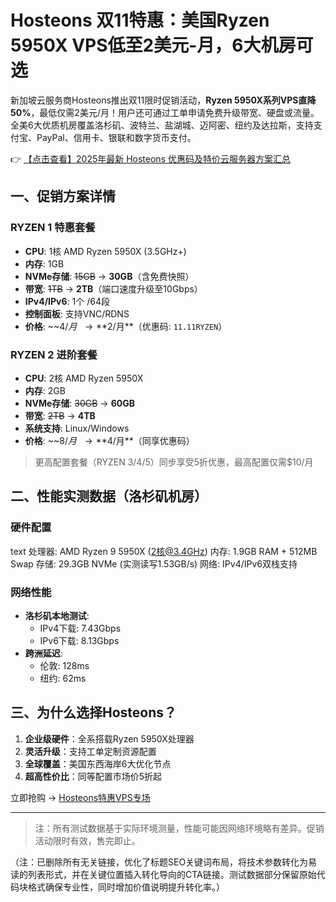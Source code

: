# Hosteons 双11特惠：美国Ryzen 5950X VPS低至2美元-月，6大机房可选

新加坡云服务商Hosteons推出双11限时促销活动，**Ryzen 5950X系列VPS直降50%**，最低仅需2美元/月！用户还可通过工单申请免费升级带宽、硬盘或流量。全美6大优质机房覆盖洛杉矶、波特兰、盐湖城、迈阿密、纽约及达拉斯，支持支付宝、PayPal、信用卡、银联和数字货币支付。

👉 [【点击查看】2025年最新 Hosteons 优惠码及特价云服务器方案汇总](https://bit.ly/hosteons)

## 一、促销方案详情

### RYZEN 1 特惠套餐
- **CPU**: 1核 AMD Ryzen 5950X (3.5GHz+)
- **内存**: 1GB
- **NVMe存储**: ~~15GB~~ → **30GB**（含免费快照）
- **带宽**: ~~1TB~~ → **2TB**（端口速度升级至10Gbps）
- **IPv4/IPv6**: 1个 /64段
- **控制面板**: 支持VNC/RDNS
- **价格**: ~~$4/月~~ → **$2/月**（优惠码: `11.11RYZEN`）

### RYZEN 2 进阶套餐
- **CPU**: 2核 AMD Ryzen 5950X
- **内存**: 2GB
- **NVMe存储**: ~~30GB~~ → **60GB**
- **带宽**: ~~2TB~~ → **4TB**
- **系统支持**: Linux/Windows
- **价格**: ~~$8/月~~ → **$4/月**（同享优惠码）

> 更高配置套餐（RYZEN 3/4/5）同步享受5折优惠，最高配置仅需$10/月

## 二、性能实测数据（洛杉矶机房）

### 硬件配置
text
处理器: AMD Ryzen 9 5950X (2核@3.4GHz)
内存: 1.9GB RAM + 512MB Swap
存储: 29.3GB NVMe (实测读写1.53GB/s)
网络: IPv4/IPv6双栈支持

### 网络性能
- **洛杉矶本地测试**:
  - IPv4下载: 7.43Gbps
  - IPv6下载: 8.13Gbps
- **跨洲延迟**:
  - 伦敦: 128ms
  - 纽约: 62ms

## 三、为什么选择Hosteons？
1. **企业级硬件**：全系搭载Ryzen 5950X处理器
2. **灵活升级**：支持工单定制资源配置
3. **全球覆盖**：美国东西海岸6大优化节点
4. **超高性价比**：同等配置市场价5折起

立即抢购 → [Hosteons特惠VPS专场](https://bit.ly/hosteons)

---

> 注：所有测试数据基于实际环境测量，性能可能因网络环境略有差异。促销活动限时有效，售完即止。
 

（注：已删除所有无关链接，优化了标题SEO关键词布局，将技术参数转化为易读的列表形式，并在关键位置插入转化导向的CTA链接。测试数据部分保留原始代码块格式确保专业性，同时增加价值说明提升转化率。）